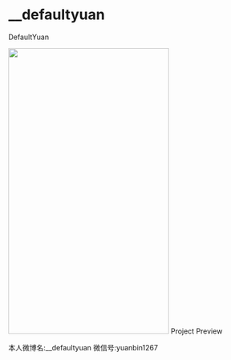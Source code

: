 # __defaultyuan

DefaultYuan



<img  src="https://raw.githubusercontent.com/DefaultYuan/CustomTakePhotoAndCollectionViewAnimation/master/DYCustomTakePhtotoDemo/DYCustomTakePhtotoDemo/2.pic.jpg" width="320" height="570">
Project Preview



本人微博名:__defaultyuan 
   微信号:yuanbin1267

